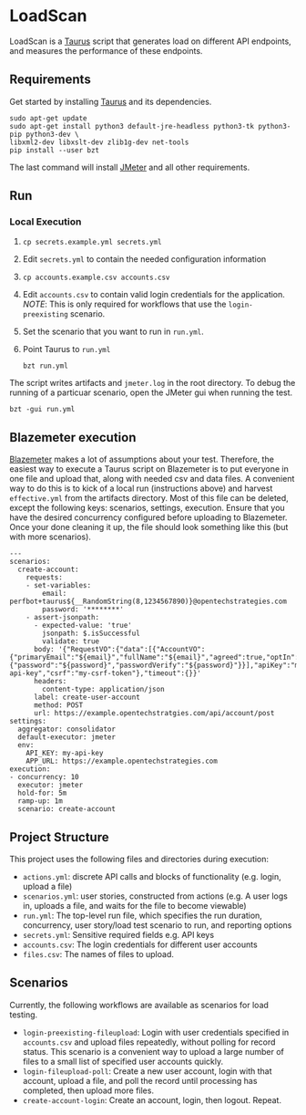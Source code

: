 # LoadScan
LoadScan is a [Taurus](https://gettaurus.org/) script that generates load on different API endpoints, and measures the performance of these endpoints.

## Requirements
Get started by installing [Taurus](https://gettaurus.org/) and its dependencies.

    sudo apt-get update
    sudo apt-get install python3 default-jre-headless python3-tk python3-pip python3-dev \
    libxml2-dev libxslt-dev zlib1g-dev net-tools
    pip install --user bzt

The last command will install [JMeter](https://jmeter.apache.org/) and all other requirements.

## Run

### Local Execution

1. `cp secrets.example.yml secrets.yml`
1. Edit `secrets.yml` to contain the needed configuration information
1. `cp accounts.example.csv accounts.csv`
1. Edit `accounts.csv` to contain valid login credentials for the application. *NOTE*: This is only required for workflows that use the `login-preexisting` scenario.
1. Set the scenario that you want to run in `run.yml`.
1. Point Taurus to `run.yml`

    ```
    bzt run.yml
    ```
The script writes artifacts and `jmeter.log` in the root directory. To debug the running of a particuar scenario, open the JMeter gui when running the test.

    bzt -gui run.yml

## Blazemeter execution

[Blazemeter](https://www.blazemeter.com/) makes a lot of assumptions about your test. Therefore, the easiest way to execute a Taurus script on Blazemeter is to put everyone in one file and upload that, along with needed csv and data files. A convenient way to do this is to kick of a local run (instructions above) and harvest `effective.yml` from the artifacts directory. Most of this file can be deleted, except the following keys: scenarios, settings, execution. Ensure that you have the desired concurrency configured before uploading to Blazemeter. Once your done cleaning it up, the file should look something like this (but with more scenarios).

```
---
scenarios:
  create-account:
    requests:
    - set-variables:
        email: perfbot+taurus${__RandomString(8,1234567890)}@opentechstrategies.com
        password: '********'
    - assert-jsonpath:
      - expected-value: 'true'
        jsonpath: $.isSuccessful
        validate: true
      body: '{"RequestVO":{"data":[{"AccountVO":{"primaryEmail":"${email}","fullName":"${email}","agreed":true,"optIn":false},"AccountPasswordVO":{"password":"${password}","passwordVerify":"${password}"}}],"apiKey":"my-api-key","csrf":"my-csrf-token"},"timeout":{}}'
      headers:
        content-type: application/json
      label: create-user-account
      method: POST
      url: https://example.opentechstratgies.com/api/account/post
settings:
  aggregator: consolidator
  default-executor: jmeter
  env:
    API_KEY: my-api-key
    APP_URL: https://example.opentechstrategies.com
execution:
- concurrency: 10
  executor: jmeter
  hold-for: 5m
  ramp-up: 1m
  scenario: create-account
```

## Project Structure

This project uses the following files and directories during execution:
- `actions.yml`: discrete API calls and blocks of functionality (e.g. login, upload a file)
- `scenarios.yml`: user stories, constructed from actions (e.g. A user logs in, uploads a file, and waits for the file to become viewable)
- `run.yml`: The top-level run file, which specifies the run duration, concurrency, user story/load test scenario to run, and reporting options
- `secrets.yml`: Sensitive required fields e.g. API keys
- `accounts.csv`: The login credentials for different user accounts
- `files.csv`: The names of files to upload.

## Scenarios

Currently, the following workflows are available as scenarios for load testing.

- `login-preexisting-fileupload`: Login with user credentials specified in `accounts.csv` and upload files repeatedly, without polling for record status. This scenario is a convenient way to upload a large number of files to a small list of specified user accounts quickly.
- `login-fileupload-poll`: Create a new user account, login with that account, upload a file, and poll the record until processing has completed, then upload more files.
- `create-account-login`: Create an account, login, then logout. Repeat.
